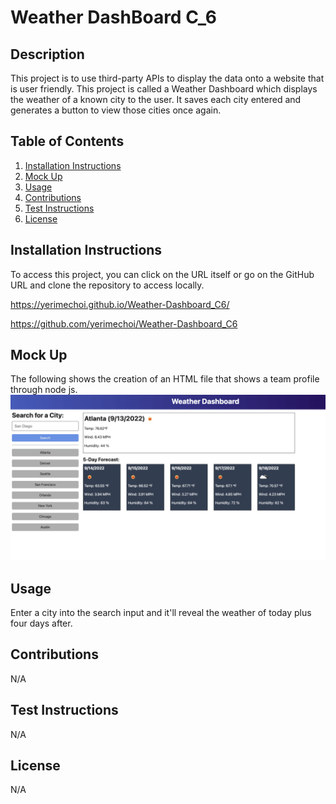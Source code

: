   # Weather DashBoard C_6
  
  ## Description
  This project is to use third-party APIs to display the data onto a website that is user friendly. This project is called a Weather Dashboard which displays the weather of a known city to the user. It saves each city entered and generates a button to view those cities once again. 

  ## Table of Contents
  1. [ Installation Instructions ](#installationInstructions)
  2. [ Mock Up ](#mockUp)
  3. [ Usage ](#usage)
  4. [ Contributions ](#contributions)
  5. [ Test Instructions ](#testInstructions)
  6. [ License ](#license)

  <a name="installationInstructions"></a>
  ## Installation Instructions
  To access this project, you can click on the URL itself or go on the GitHub URL and clone the repository to access locally. 

  https://yerimechoi.github.io/Weather-Dashboard_C6/

  https://github.com/yerimechoi/Weather-Dashboard_C6

  <a name="mockUp"></a>
  ## Mock Up
  The following shows the creation of an HTML file that shows a team profile through node js. 
  ![MockUp](./Assets/06-server-side-apis-homework-demo.png)

  <a name="usage"></a>
  ## Usage
  Enter a city into the search input and it'll reveal the weather of today plus four days after.

  <a name="contributions"></a>
  ## Contributions
  N/A

  <a name="testInstructions"></a>
  ## Test Instructions
  N/A

  <a name="license"></a>
  ## License
  N/A